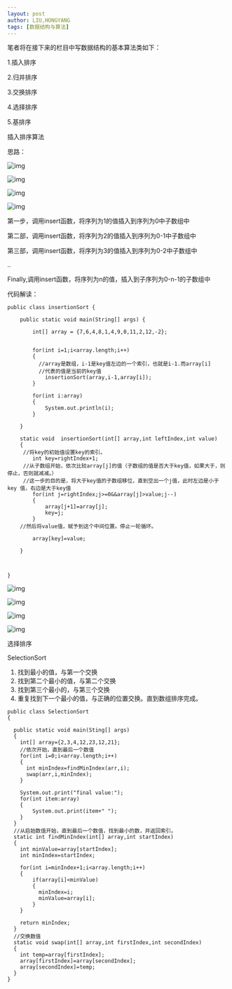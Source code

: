 ```yaml
---
layout: post
author: LIU,HONGYANG
tags: [数据结构与算法]
---
```








笔者将在接下来的栏目中写数据结构的基本算法类如下：

1.插入排序

2.归并排序

3.交换排序

4.选择排序

5.基排序

 

插入排序算法

 

思路：

![img](https://tva1.sinaimg.cn/large/007S8ZIlgy1gfrntq3mhij30o80e2mxq.jpg)

![img](https://tva1.sinaimg.cn/large/007S8ZIlgy1gfrnu6ri9bj30n20c03yz.jpg)

![img](https://tva1.sinaimg.cn/large/007S8ZIlgy1gfrntsuniej30mk0bs74q.jpg)

![img](https://tva1.sinaimg.cn/large/007S8ZIlgy1gfrnuhm7t8j30n40ekt9d.jpg)

 

 

第一步，调用insert函数，将序列为1的值插入到序列为0中子数组中

第二部，调用insert函数，将序列为2的值插入到序列为0-1中子数组中

第三部，调用insert函数，将序列为3的值插入到序列为0-2中子数组中

..

Finally,调用insert函数，将序列为n的值，插入到子序列为0-n-1的子数组中

 

 

代码解读：

```
public class insertionSort {

    public static void main(String[] args) {

        int[] array = {7,6,4,8,1,4,9,0,11,2,12,-2};
        

        for(int i=1;i<array.length;i++)
        {
          //array是数组，i-1是key值左边的一个索引，也就是i-1.而array[i]
          //代表的值是当前的key值
            insertionSort(array,i-1,array[i]);
        }

        for(int i:array)
        {
            System.out.println(i);
        }

    }

    static void  insertionSort(int[] array,int leftIndex,int value)
    {
     //将key的初始值设置key的索引。
        int key=rightIndex+1;
	 //从子数组开始，依次比较array[j]的值（子数组的值是否大于key值，如果大于，则停止，否则就减减。）
     //这一步的目的是，将大于key值的子数组移位，直到空出一个j值，此时左边是小于key 值，右边是大于key值
        for(int j=rightIndex;j>=0&&array[j]>value;j--)
        {
            array[j+1]=array[j];
            key=j;
        }
	//然后将value值，赋予到这个中间位置。停止一轮循环。
      
        array[key]=value;

    }



}
```

 

![img](https://tva1.sinaimg.cn/large/007S8ZIlgy1gfrnu2542yj30a204kwey.jpg)

![img](https://tva1.sinaimg.cn/large/007S8ZIlgy1gfrntzyhp0j309s04ct96.jpg)

![img](https://tva1.sinaimg.cn/large/007S8ZIlgy1gfrnun8zajj309w04kgm3.jpg)

![img](https://tva1.sinaimg.cn/large/007S8ZIlgy1gfrnuq5hwwj30ak0h0gm0.jpg)

 

 

 

 

 

 

 

 

选择排序

 

SelectionSort

 

 

1. 找到最小的值，与第一个交换
2. 找到第二个最小的值，与第二个交换
3. 找到第三个最小的，与第三个交换
4. 重复找到下一个最小的值，与正确的位置交换。直到数组排序完成。

 

 

 

```
public class SelectionSort
{
  
  public static void main(Sting[] args)
  {
    int[] array={2,3,4,12,23,12,21};
    //依次开始，直到最后一个数值
   	for(int i=0;i<array.length;i++)
    {
      int minIndex=findMinIndex(arr,i);
      swap(arr,i,minIndex);
    }
    
    System.out.print("final value:");
    for(int item:array)
    {
      	System.out.print(item+" ");
    }
  }
  //从启始数值开始，直到最后一个数值，找到最小的数，并返回索引。
  static int findMinIndex(int[] array,int startIndex)
  {
  	int minValue=array[startIndex];
    int minIndex=startIndex;
    
    for(int i=minIndex+1;i<array.length;i++)
    {
    	if(array[i]<minValue)
        {
          minIndex=i;
          minValue=array[i];
        }
    }
    
    return minIndex;
  }
  //交换数值
  static void swap(int[] array,int firstIndex,int secondIndex)
  {
    int temp=array[firstIndex];
    array[firstIndex]=array[secondIndex];
    array[secondIndex]=temp;
  }
}
```